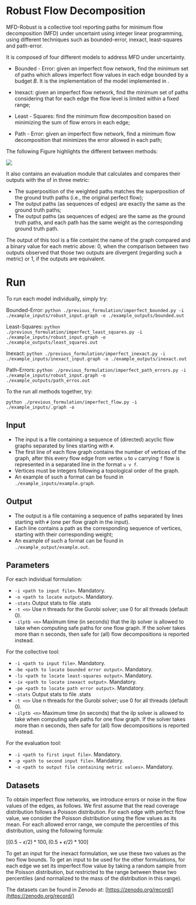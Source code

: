 # Robust Flow Decomposition

MFD-Robust is a collective tool reporting paths for minimum flow decomposition (MFD) under uncertaint using integer linear programming, using different techniques such as bounded-error, inexact, least-squares and path-error.

It is composed of four different models to address MFD under uncertainty.

- Bounded - Error: given an imperfect flow network, find the minimum set of paths which allows imperfect flow values in each edge bounded by a budget $B$. It is the implementation of the model implemented in .


- Inexact: given an imperfect flow network, find the minimum set of paths considering that for each edge the flow level is limited within a fixed range;

- Least - Squares:  find the minimum flow decomposition based on minimizing the sum of flow errors in each edge;

- Path - Error: given an imperfect flow network, find a minimum flow decomposition that minimizes the error allowed in each path;

The following Figure highlights the different between methods:

<img src="https://github.com/FernandoHDias/Robust/raw/main/Bounds.png">


It also contains an evaluation module that calculates and compares their outputs with the  of in three metric:

- The superposition of the weighted paths matches the superposition of the ground truth paths (i.e., the original perfect flow);
- The output paths (as sequences of edges) are exactly the same as the ground truth paths;
- The output paths (as sequences of edges) are the same as the ground truth paths, and each path has the same weight as the corresponding ground truth path.

The output of this tool is a file containt the name of the graph compared and a binary value for each metric above: 0, when the comparison between two outputs observed that those two outputs are divergent (regarding such a metric) or 1, if the outputs are equivalent.

# Run

To run each model individually, simply try:

Bounded-Error: `python ./previous_formulation/imperfect_bounded.py -i ./example_inputs/robust_input.graph -o ./example_outputs/bounded.out`

Least-Squares: `python ./previous_formulation/imperfect_least_squares.py -i ./example_inputs/robust_input.graph -o ./example_outputs/least_squares.out`

Inexact: `python ./previous_formulation/imperfect_inexact.py -i ./example_inputs/inexact_input.graph -o ./example_outputs/inexact.out`

Path-Errors: `python ./previous_formulation/imperfect_path_errors.py -i ./example_inputs/robust_input.graph -o ./example_outputs/path_erros.out`

To the run all methods together, try:

`python ./previous_formulation/imperfect_flow.py -i ./example_inputs/.graph -o `

## Input

- The input is a file containing a sequence of (directed) acyclic flow graphs separated by lines starting with `#`.
- The first line of each flow graph contains the number of vertices of the graph, after this every flow edge from vertex
`u` to  `v` carrying `f` flow is represented in a separated line in the format `u v f`.
- Vertices must be integers following a topological order of the graph.
- An example of such a format can be found in `./example_inputs/example.graph`.

## Output

- The output is a file containing a sequence of paths separated by lines starting with `#` (one per flow
graph in the input).
- Each line contains a path as the corresponding sequence of vertices, starting with their corresponding weight;
- An example of such a format can be found in `./example_output/example.out`.

## Parameters

For each individual formulation:

- `-i <path to input file>`. Mandatory.
- `-o <path to locate output>`. Mandatory.
- `-stats` Output stats to file <output>.stats
- `-t <n>` Use n threads for the Gurobi solver; use 0 for all threads (default 0).
- `-ilptb <n>` Maximum time (in seconds) that the ilp solver is allowed to take when computing safe paths for one flow graph.
If the solver takes more than n seconds, then safe for (all) flow decompositions is reported instead.

For the collective tool:

- `-i <path to input file>`. Mandatory.
- `-be <path to locate bounded error output>`. Mandatory.
- `-ls <path to locate least-squares output>`. Mandatory.
- `-ix <path to locate inexact output>`. Mandatory.
- `-pe <path to locate path error output>`. Mandatory.
- `-stats` Output stats to file <output>.stats
- `-t <n>` Use n threads for the Gurobi solver; use 0 for all threads (default 0).
- `-ilptb <n>` Maximum time (in seconds) that the ilp solver is allowed to take when computing safe paths for one flow graph.
If the solver takes more than n seconds, then safe for (all) flow decompositions is reported instead.


For the evaluation tool:

- `-i <path to first input file>`. Mandatory.
- `-p <path to second input file>`. Mandatory.
- `-o <path to output file containing metric values>`. Mandatory.

## Datasets


To obtain imperfect flow networks, we introduce errors or noise in the flow values of the edges, as follows. We first assume that the read coverage distribution follows a Poisson distribution. For each edge with perfect flow value, we consider the Poisson distribution using the flow values as its mean. For each allowed error range, we compute the percentiles of this distribution, using the following formula:
  
$[(0.5 - \epsilon/2)*100,(0.5 + \epsilon/2)*100]$  
  
To get an input for the inexact formulation, we use these two values as the two flow bounds. To get an input to be used for the other formulations, for each edge we set its imperfect flow value by taking a random sample from the Poisson distribution, but restricted to the range between these two percentiles (and normalized to the mass of the distribution in this range).

The datasets can be found in Zenodo at: [https://zenodo.org/record/](https://zenodo.org/record/)
